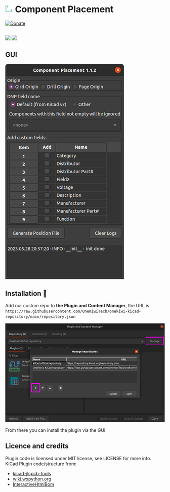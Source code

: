 # ![icon](onekiwi/icon.png) Component Placement

[![Donate](https://img.shields.io/badge/PayPal-Buy%20Me%20a%20Coffee-brightgreen?style=flat&logo=PayPal)](https://paypal.me/phutruong811)

##
<img src="https://img.shields.io/badge/KiCad-v7-brightgreen?style=flat&logo=KiCad"> <img src="https://img.shields.io/badge/KiCad-v8-brightgreen?style=flat&logo=KiCad">

## GUI
![screenshot](doc/component-placement.png)

## Installation 💾

Add our custom repo to **the Plugin and Content Manager**, the URL is `https://raw.githubusercontent.com/OneKiwiTech/onekiwi-kicad-repository/main/repository.json`

![pcm](doc/pcm.png)

From there you can install the plugin via the GUI.

## Licence and credits
Plugin code is licensed under MIT license, see LICENSE for more info.  
KiCad Plugin code/structure from:
- [kicad-jlcpcb-tools](https://github.com/Bouni/kicad-jlcpcb-tools)
- [wiki.wxpython.org](https://wiki.wxpython.org/ModelViewController)
- [InteractiveHtmlBom](https://github.com/openscopeproject/InteractiveHtmlBom)